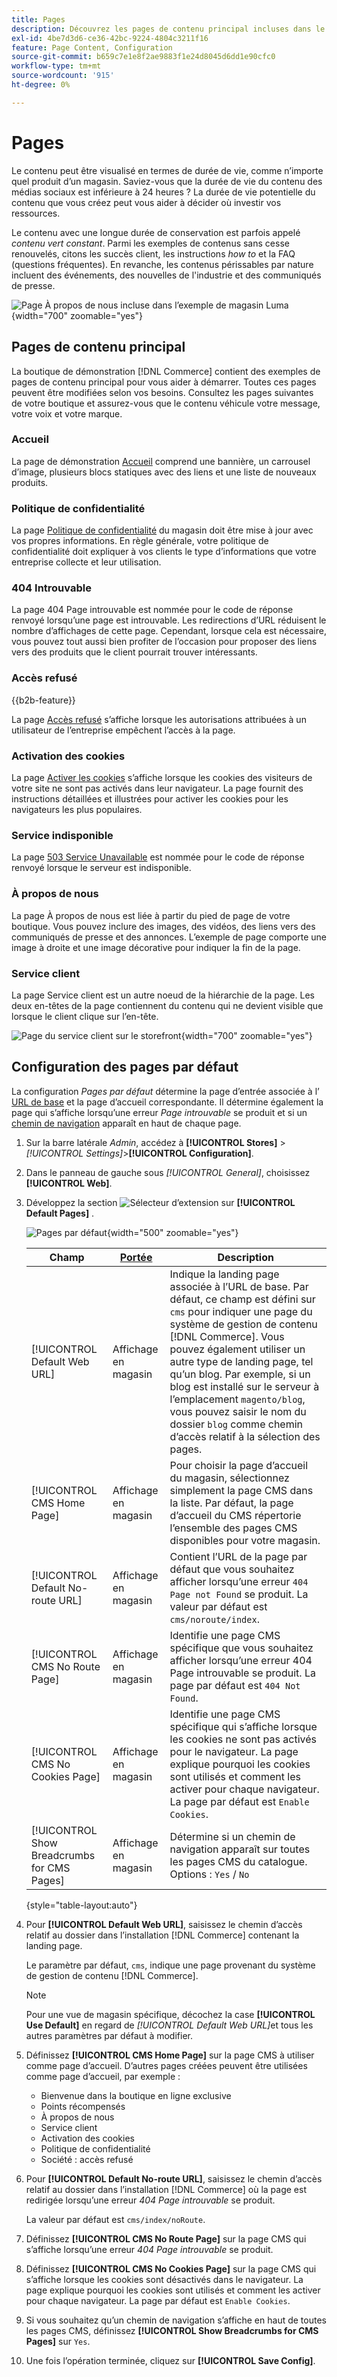 ```yaml
---
title: Pages
description: Découvrez les pages de contenu principal incluses dans le magasin de démonstration  [!DNL Commerce] et modifiez la configuration Pages par défaut.
exl-id: 4be7d3d6-ce36-42bc-9224-4804c3211f16
feature: Page Content, Configuration
source-git-commit: b659c7e1e8f2ae9883f1e24d8045d6dd1e90cfc0
workflow-type: tm+mt
source-wordcount: '915'
ht-degree: 0%

---
```


# Pages

Le contenu peut être visualisé en termes de durée de vie, comme n’importe quel produit d’un magasin. Saviez-vous que la durée de vie du contenu des médias sociaux est inférieure à 24 heures ? La durée de vie potentielle du contenu que vous créez peut vous aider à décider où investir vos ressources.

Le contenu avec une longue durée de conservation est parfois appelé _contenu vert constant_. Parmi les exemples de contenus sans cesse renouvelés, citons les succès client, les instructions _how to_ et la FAQ (questions fréquentes). En revanche, les contenus périssables par nature incluent des événements, des nouvelles de l&#39;industrie et des communiqués de presse.

![Page À propos de nous incluse dans l’exemple de magasin Luma ](./assets/storefront-about-us.png){width="700" zoomable="yes"}

## Pages de contenu principal

La boutique de démonstration [!DNL Commerce] contient des exemples de pages de contenu principal pour vous aider à démarrer. Toutes ces pages peuvent être modifiées selon vos besoins. Consultez les pages suivantes de votre boutique et assurez-vous que le contenu véhicule votre message, votre voix et votre marque.

### Accueil

La page de démonstration [Accueil](../getting-started/storefront.md#home-page) comprend une bannière, un carrousel d’image, plusieurs blocs statiques avec des liens et une liste de nouveaux produits.

### Politique de confidentialité

La page [Politique de confidentialité](../getting-started/privacy-policy.md) du magasin doit être mise à jour avec vos propres informations. En règle générale, votre politique de confidentialité doit expliquer à vos clients le type d’informations que votre entreprise collecte et leur utilisation.

### 404 Introuvable

La page 404 Page introuvable est nommée pour le code de réponse renvoyé lorsqu’une page est introuvable. Les redirections d’URL réduisent le nombre d’affichages de cette page. Cependant, lorsque cela est nécessaire, vous pouvez tout aussi bien profiter de l’occasion pour proposer des liens vers des produits que le client pourrait trouver intéressants.

### Accès refusé

{{b2b-feature}}

La page [Accès refusé](../b2b/account-company-roles-permissions.md) s’affiche lorsque les autorisations attribuées à un utilisateur de l’entreprise empêchent l’accès à la page.

### Activation des cookies

La page [Activer les cookies](../getting-started/compliance-cookie-law.md) s’affiche lorsque les cookies des visiteurs de votre site ne sont pas activés dans leur navigateur. La page fournit des instructions détaillées et illustrées pour activer les cookies pour les navigateurs les plus populaires.

### Service indisponible

La page [503 Service Unavailable](../configuration-reference/general/general.md) est nommée pour le code de réponse renvoyé lorsque le serveur est indisponible.

### À propos de nous

La page À propos de nous est liée à partir du pied de page de votre boutique. Vous pouvez inclure des images, des vidéos, des liens vers des communiqués de presse et des annonces. L’exemple de page comporte une image à droite et une image décorative pour indiquer la fin de la page.

### Service client

La page Service client est un autre noeud de la hiérarchie de la page. Les deux en-têtes de la page contiennent du contenu qui ne devient visible que lorsque le client clique sur l’en-tête.

![Page du service client sur le storefront](./assets/storefront-customer-service.png){width="700" zoomable="yes"}

## Configuration des pages par défaut

La configuration _Pages par défaut_ détermine la page d’entrée associée à l’ [URL de base](../stores-purchase/store-urls.md) et la page d’accueil correspondante. Il détermine également la page qui s’affiche lorsqu’une erreur _Page introuvable_ se produit et si un [chemin de navigation](../catalog/navigation-breadcrumb-trail.md) apparaît en haut de chaque page.

1. Sur la barre latérale _Admin_, accédez à **[!UICONTROL Stores]** > _[!UICONTROL Settings]_>**[!UICONTROL Configuration]**.

1. Dans le panneau de gauche sous _[!UICONTROL General]_, choisissez **[!UICONTROL Web]**.

1. Développez la section ![Sélecteur d’extension](../assets/icon-display-expand.png) sur **[!UICONTROL Default Pages]** .

   ![Pages par défaut](./assets/web-default-pages.png){width="500" zoomable="yes"}

   | Champ | [Portée](../getting-started/websites-stores-views.md#scope-settings) | Description |
   |--- |--- |--- |
   | [!UICONTROL Default Web URL] | Affichage en magasin | Indique la landing page associée à l’URL de base. Par défaut, ce champ est défini sur `cms` pour indiquer une page du système de gestion de contenu [!DNL Commerce]. Vous pouvez également utiliser un autre type de landing page, tel qu’un blog. Par exemple, si un blog est installé sur le serveur à l’emplacement `magento/blog`, vous pouvez saisir le nom du dossier `blog` comme chemin d’accès relatif à la sélection des pages. |
   | [!UICONTROL CMS Home Page] | Affichage en magasin | Pour choisir la page d’accueil du magasin, sélectionnez simplement la page CMS dans la liste. Par défaut, la page d’accueil du CMS répertorie l’ensemble des pages CMS disponibles pour votre magasin. |
   | [!UICONTROL Default No-route URL] | Affichage en magasin | Contient l’URL de la page par défaut que vous souhaitez afficher lorsqu’une erreur `404 Page not Found` se produit. La valeur par défaut est `cms/noroute/index`. |
   | [!UICONTROL CMS No Route Page] | Affichage en magasin | Identifie une page CMS spécifique que vous souhaitez afficher lorsqu’une erreur 404 Page introuvable se produit. La page par défaut est `404 Not Found`. |
   | [!UICONTROL CMS No Cookies Page] | Affichage en magasin | Identifie une page CMS spécifique qui s’affiche lorsque les cookies ne sont pas activés pour le navigateur. La page explique pourquoi les cookies sont utilisés et comment les activer pour chaque navigateur. La page par défaut est `Enable Cookies`. |
   | [!UICONTROL Show Breadcrumbs for CMS Pages] | Affichage en magasin | Détermine si un chemin de navigation apparaît sur toutes les pages CMS du catalogue. Options : `Yes` / `No` |

   {style="table-layout:auto"}

1. Pour **[!UICONTROL Default Web URL]**, saisissez le chemin d’accès relatif au dossier dans l’installation [!DNL Commerce] contenant la landing page.

   Le paramètre par défaut, `cms`, indique une page provenant du système de gestion de contenu [!DNL Commerce].

   >[!NOTE]
   >
   >Pour une vue de magasin spécifique, décochez la case **[!UICONTROL Use Default]** en regard de _[!UICONTROL Default Web URL]_&#x200B;et tous les autres paramètres par défaut à modifier.

1. Définissez **[!UICONTROL CMS Home Page]** sur la page CMS à utiliser comme page d’accueil. D’autres pages créées peuvent être utilisées comme page d’accueil, par exemple :

   - Bienvenue dans la boutique en ligne exclusive
   - Points récompensés
   - À propos de nous
   - Service client
   - Activation des cookies
   - Politique de confidentialité
   - Société : accès refusé

1. Pour **[!UICONTROL Default No-route URL]**, saisissez le chemin d’accès relatif au dossier dans l’installation [!DNL Commerce] où la page est redirigée lorsqu’une erreur _404 Page introuvable_ se produit.

   La valeur par défaut est `cms/index/noRoute`.

1. Définissez **[!UICONTROL CMS No Route Page]** sur la page CMS qui s’affiche lorsqu’une erreur _404 Page introuvable_ se produit.

1. Définissez **[!UICONTROL CMS No Cookies Page]** sur la page CMS qui s’affiche lorsque les cookies sont désactivés dans le navigateur. La page explique pourquoi les cookies sont utilisés et comment les activer pour chaque navigateur. La page par défaut est `Enable Cookies`.

1. Si vous souhaitez qu’un chemin de navigation s’affiche en haut de toutes les pages CMS, définissez **[!UICONTROL Show Breadcrumbs for CMS Pages]** sur `Yes`.

1. Une fois l’opération terminée, cliquez sur **[!UICONTROL Save Config]**.
